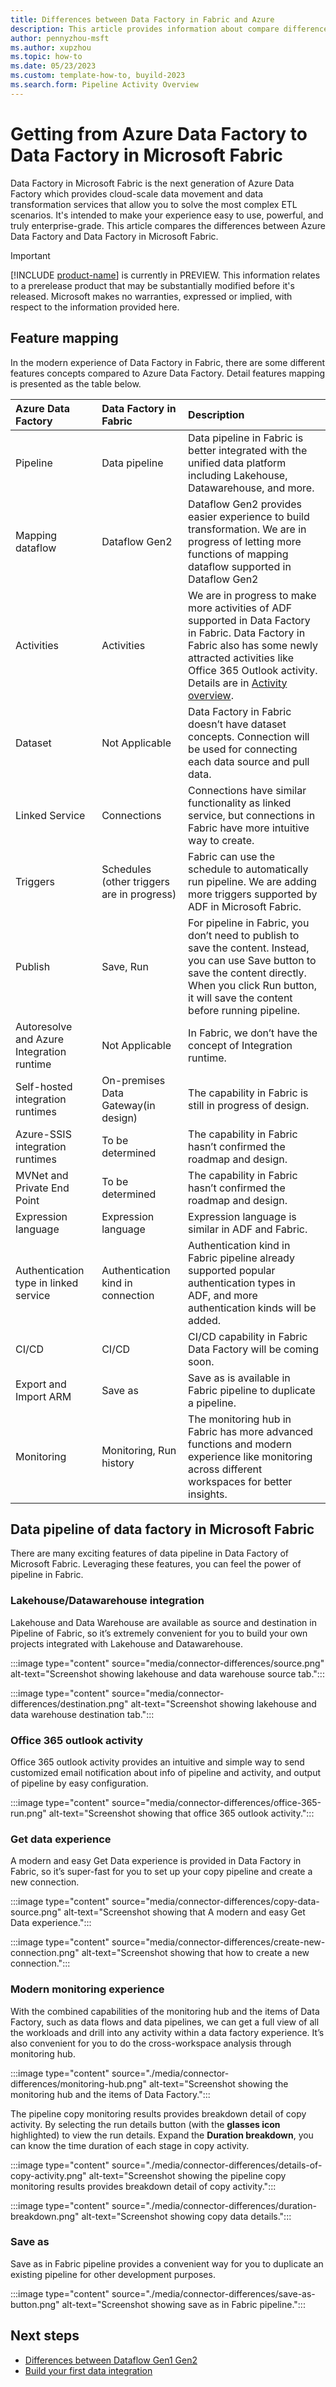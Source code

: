 ```yaml
---
title: Differences between Data Factory in Fabric and Azure
description: This article provides information about compare differences between Azure Data Factory and Data Factory in Microsoft Fabric 
author: pennyzhou-msft
ms.author: xupzhou
ms.topic: how-to
ms.date: 05/23/2023
ms.custom: template-how-to, buyild-2023
ms.search.form: Pipeline Activity Overview
---
```


# Getting from Azure Data Factory to Data Factory in Microsoft Fabric

Data Factory in Microsoft Fabric is the next generation of Azure Data Factory which provides cloud-scale data movement and data transformation services that allow you to solve the most complex ETL scenarios. It's intended to make your experience easy to use, powerful, and truly enterprise-grade. This article compares the differences between Azure Data Factory and Data Factory in Microsoft Fabric.

> [!IMPORTANT]
> [!INCLUDE [product-name](../includes/product-name.md)] is currently in PREVIEW.
> This information relates to a prerelease product that may be substantially modified before it's released. Microsoft makes no warranties, expressed or implied, with respect to the information provided here.

## Feature mapping

In the modern experience of Data Factory in Fabric, there are some different features concepts compared to Azure Data Factory. Detail features mapping is presented as the table below.

|Azure Data Factory |Data Factory in Fabric |Description |
|:---|:---|:---|
|Pipeline |Data pipeline | Data pipeline in Fabric is better integrated with the unified data platform including Lakehouse, Datawarehouse, and more. |
|Mapping dataflow  |Dataflow Gen2 | Dataflow Gen2 provides easier experience to build transformation. We are in progress of letting more functions of mapping dataflow supported in Dataflow Gen2 |
|Activities |Activities|We are in progress to make more activities of ADF supported in Data Factory in Fabric. Data Factory in Fabric also has some newly attracted activities like Office 365 Outlook activity. Details are in [Activity overview](activity-overview.md).|
|Dataset |Not Applicable|Data Factory in Fabric doesn’t have dataset concepts. Connection will be used for connecting each data source and pull data. |
|Linked Service |Connections |Connections have similar functionality as linked service, but connections in Fabric have more intuitive way to create. |
|Triggers |Schedules (other triggers are in progress) |Fabric can use the schedule to automatically run pipeline. We are adding more triggers supported by ADF in Microsoft Fabric.  |
|Publish |Save, Run |For pipeline in Fabric, you don’t need to publish to save the content. Instead, you can use Save button to save the content directly. When you click Run button, it will save the content before running pipeline. |
|Autoresolve and Azure Integration runtime |Not Applicable |In Fabric, we don’t have the concept of Integration runtime. |
|Self-hosted integration runtimes |On-premises Data Gateway(in design) |The capability in Fabric is still in progress of design. |
|Azure-SSIS integration runtimes |To be determined |The capability in Fabric hasn’t confirmed the roadmap and design. |
|MVNet and Private End Point |To be determined |The capability in Fabric hasn’t confirmed the roadmap and design.|
|Expression language |Expression language |Expression language is similar in ADF and Fabric. |
|Authentication type in linked service |Authentication kind in connection |Authentication kind in Fabric pipeline already supported popular authentication types in ADF, and more authentication kinds will be added. |
|CI/CD |CI/CD |CI/CD capability in Fabric Data Factory will be coming soon. |
|Export and Import ARM |Save as |Save as is available in Fabric pipeline to duplicate a pipeline. |
|Monitoring |Monitoring, Run history |The monitoring hub in Fabric has more advanced functions and modern experience like monitoring across different workspaces for better insights. |

## Data pipeline of data factory in Microsoft Fabric

There are many exciting features of data pipeline in Data Factory of Microsoft Fabric. Leveraging these features, you can feel the power of pipeline in Fabric.  

### Lakehouse/Datawarehouse integration

Lakehouse and Data Warehouse are available as source and destination in Pipeline of Fabric, so it’s extremely convenient for you to build your own projects integrated with Lakehouse and Datawarehouse.

   :::image type="content" source="media/connector-differences/source.png" alt-text="Screenshot showing lakehouse and data warehouse source tab.":::

   :::image type="content" source="media/connector-differences/destination.png" alt-text="Screenshot showing lakehouse and data warehouse destination tab.":::

### Office 365 outlook activity

Office 365 outlook activity provides an intuitive and simple way to send customized email notification about info of pipeline and activity, and output of pipeline by easy configuration.

:::image type="content" source="media/connector-differences/office-365-run.png" alt-text="Screenshot showing that office 365 outlook activity.":::

### Get data experience

A modern and easy Get Data experience is provided in Data Factory in Fabric, so it’s super-fast for you to set up your copy pipeline and create a new connection.

:::image type="content" source="media/connector-differences/copy-data-source.png" alt-text="Screenshot showing that A modern and easy Get Data experience.":::

:::image type="content" source="media/connector-differences/create-new-connection.png" alt-text="Screenshot showing that how to create a new connection.":::

### Modern monitoring experience

With the combined capabilities of the monitoring hub and the items of Data Factory, such as data flows and data pipelines, we can get a full view of all the workloads and drill into any activity within a data factory experience. It’s also convenient for you to do the cross-workspace analysis through monitoring hub.

:::image type="content" source="./media/connector-differences/monitoring-hub.png" alt-text="Screenshot showing the monitoring hub and the items of Data Factory.":::

The pipeline copy monitoring results provides breakdown detail of copy activity. By selecting the run details button (with the **glasses icon** highlighted) to view the run details. Expand the **Duration breakdown**, you can know the time duration of each stage in copy activity.

:::image type="content" source="./media/connector-differences/details-of-copy-activity.png" alt-text="Screenshot showing the pipeline copy monitoring results provides breakdown detail of copy activity.":::

:::image type="content" source="./media/connector-differences/duration-breakdown.png" alt-text="Screenshot showing copy data details.":::

### Save as

Save as in Fabric pipeline provides a convenient way for you to duplicate an existing pipeline for other development purposes.

:::image type="content" source="./media/connector-differences/save-as-button.png" alt-text="Screenshot showing save as in Fabric pipeline.":::

## Next steps

- [Differences between Dataflow Gen1 Gen2](dataflows-gen2-overview.md)
- [Build your first data integration](transform-data.md)
